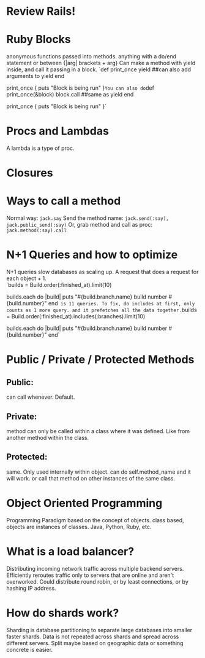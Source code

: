 # Review Rails!

# Ruby Blocks
anonymous functions passed into methods.  anything with a do/end statement or between {|arg| brackets + arg}
Can make a method with yield inside, and call it passing in a block.
`def print_once
  yield ##can also add arguments to yield
end

print_once { puts "Block is being run" }`
You can also do
`def print_once(&block)
  block.call ##same as yield
end

print_once { puts "Block is being run" }`
# Procs and Lambdas
A lambda is a type of proc.

# Closures

# Ways to call a method
Normal way:  `jack.say`
Send the method name:  `jack.send(:say), jack.public_send(:say)`
Or, grab method and call as proc: `jack.method(:say).call`

# N+1 Queries and how to optimize
N+1 queries slow databases as scaling up.  A request that does a request for each object + 1.  
`builds = Build.order(:finished_at).limit(10)

builds.each do |build|
  puts "#{build.branch.name} build number #{build.number}"
end`  is 11 queries.
To fix, do includes at first, only counts as 1 more query. and it prefetches all the data together.
`builds = Build.order(:finished_at).includes(:branches).limit(10)

builds.each do |build|
  puts "#{build.branch.name} build number #{build.number}"
end`

# Public / Private / Protected Methods
## Public:  
can call whenever. Default.

## Private:
method can only be called within a class where it was defined. Like from another method within the class.

## Protected:
 same.  Only used internally within object.
 can do self.method_name and it will work.  or call that method on other instances of the same class.

# Object Oriented Programming
 Programming Paradigm based on the concept of objects. class based, objects are instances of classes.  Java, Python, Ruby, etc.

# What is a load balancer?
Distributing incoming network traffic across multiple backend servers.
Efficiently reroutes traffic only to servers that are online and aren't overworked.
Could distribute round robin, or by least connections, or by hashing IP address.

# How do shards work?
Sharding is database partitioning to separate large databases into smaller faster shards.
Data is not repeated across shards and spread across different servers.
Split maybe based on geographic data or something concrete is easier.
